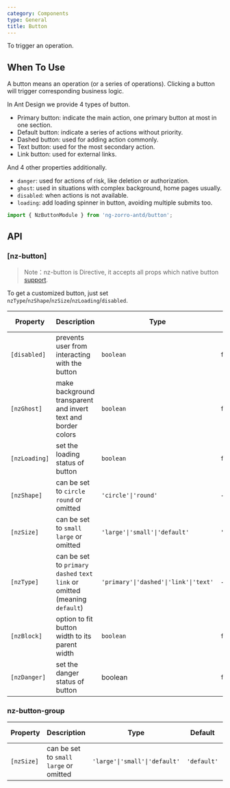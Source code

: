```yaml
---
category: Components
type: General
title: Button
---
```


To trigger an operation.

## When To Use

A button means an operation (or a series of operations). Clicking a button will trigger corresponding business logic.

In Ant Design we provide 4 types of button.

- Primary button: indicate the main action, one primary button at most in one section.
- Default button: indicate a series of actions without priority.
- Dashed button: used for adding action commonly.
- Text button: used for the most secondary action.
- Link button: used for external links.

And 4 other properties additionally.

- `danger`: used for actions of risk, like deletion or authorization.
- `ghost`: used in situations with complex background, home pages usually.
- `disabled`: when actions is not available.
- `loading`: add loading spinner in button, avoiding multiple submits too.

```ts
import { NzButtonModule } from 'ng-zorro-antd/button';
```

## API

### [nz-button]

> Note：nz-button is Directive, it accepts all props which native button [support](https://developer.mozilla.org/en-US/docs/Web/HTML/Element/button).

To get a customized button, just set `nzType`/`nzShape`/`nzSize`/`nzLoading`/`disabled`.

| Property | Description | Type | Default | Global Config |
| -------- | ----------- | ---- | ------- | ------------- |
| `[disabled]` | prevents user from interacting with the button | `boolean` | `false` |
| `[nzGhost]` | make background transparent and invert text and border colors | `boolean` | `false` |
| `[nzLoading]` | set the loading status of button | `boolean` | `false` |
| `[nzShape]` | can be set to `circle` `round` or omitted | `'circle'\|'round'` | - | |
| `[nzSize]` | can be set to `small` `large` or omitted | `'large'\|'small'\|'default'` | `'default'` | ✅ |
| `[nzType]` | can be set to `primary` `dashed` `text` `link` or omitted (meaning `default`) | `'primary'\|'dashed'\|'link'\|'text'` | - |
| `[nzBlock]` | option to fit button width to its parent width | `boolean` | `false` |
| `[nzDanger]` | set the danger status of button | boolean | `false` |  |


### nz-button-group

| Property | Description | Type | Default | Global Config |
| -------- | ----------- | ---- | ------- | ------------- |
| `[nzSize]` | can be set to `small` `large` or omitted | `'large'\|'small'\|'default'` | `'default'` | - |
